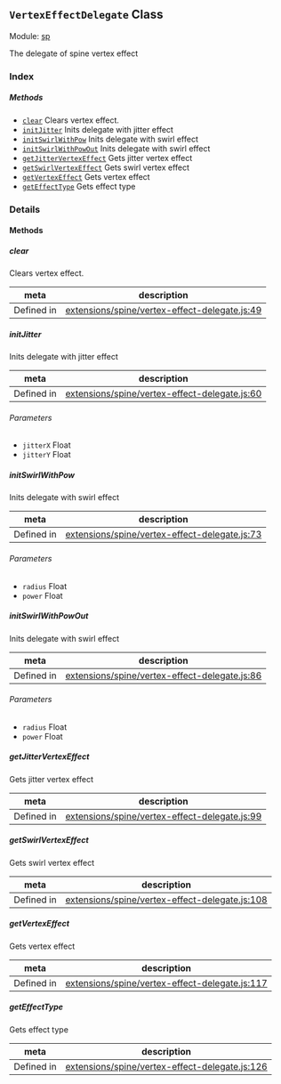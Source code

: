 ## `VertexEffectDelegate` Class



Module: [sp](../modules/sp.md)


The delegate of spine vertex effect



### Index



##### Methods

  - [`clear`](#clear) Clears vertex effect.
  - [`initJitter`](#initjitter) Inits delegate with jitter effect
  - [`initSwirlWithPow`](#initswirlwithpow) Inits delegate with swirl effect
  - [`initSwirlWithPowOut`](#initswirlwithpowout) Inits delegate with swirl effect
  - [`getJitterVertexEffect`](#getjittervertexeffect) Gets jitter vertex effect
  - [`getSwirlVertexEffect`](#getswirlvertexeffect) Gets swirl vertex effect
  - [`getVertexEffect`](#getvertexeffect) Gets vertex effect
  - [`getEffectType`](#geteffecttype) Gets effect type



### Details




<!-- Method Block -->
#### Methods


##### clear

Clears vertex effect.

| meta | description |
|------|-------------|
| Defined in | [extensions/spine/vertex-effect-delegate.js:49](https://github.com/cocos-creator/engine/blob/9fcea4ca5a6c5c1d8ce45ebc6ba7ad7d1b723f25/extensions/spine/vertex-effect-delegate.js#L49) |



##### initJitter

Inits delegate with jitter effect

| meta | description |
|------|-------------|
| Defined in | [extensions/spine/vertex-effect-delegate.js:60](https://github.com/cocos-creator/engine/blob/9fcea4ca5a6c5c1d8ce45ebc6ba7ad7d1b723f25/extensions/spine/vertex-effect-delegate.js#L60) |

###### Parameters
- `jitterX` Float 
- `jitterY` Float 


##### initSwirlWithPow

Inits delegate with swirl effect

| meta | description |
|------|-------------|
| Defined in | [extensions/spine/vertex-effect-delegate.js:73](https://github.com/cocos-creator/engine/blob/9fcea4ca5a6c5c1d8ce45ebc6ba7ad7d1b723f25/extensions/spine/vertex-effect-delegate.js#L73) |

###### Parameters
- `radius` Float 
- `power` Float 


##### initSwirlWithPowOut

Inits delegate with swirl effect

| meta | description |
|------|-------------|
| Defined in | [extensions/spine/vertex-effect-delegate.js:86](https://github.com/cocos-creator/engine/blob/9fcea4ca5a6c5c1d8ce45ebc6ba7ad7d1b723f25/extensions/spine/vertex-effect-delegate.js#L86) |

###### Parameters
- `radius` Float 
- `power` Float 


##### getJitterVertexEffect

Gets jitter vertex effect

| meta | description |
|------|-------------|
| Defined in | [extensions/spine/vertex-effect-delegate.js:99](https://github.com/cocos-creator/engine/blob/9fcea4ca5a6c5c1d8ce45ebc6ba7ad7d1b723f25/extensions/spine/vertex-effect-delegate.js#L99) |



##### getSwirlVertexEffect

Gets swirl vertex effect

| meta | description |
|------|-------------|
| Defined in | [extensions/spine/vertex-effect-delegate.js:108](https://github.com/cocos-creator/engine/blob/9fcea4ca5a6c5c1d8ce45ebc6ba7ad7d1b723f25/extensions/spine/vertex-effect-delegate.js#L108) |



##### getVertexEffect

Gets vertex effect

| meta | description |
|------|-------------|
| Defined in | [extensions/spine/vertex-effect-delegate.js:117](https://github.com/cocos-creator/engine/blob/9fcea4ca5a6c5c1d8ce45ebc6ba7ad7d1b723f25/extensions/spine/vertex-effect-delegate.js#L117) |



##### getEffectType

Gets effect type

| meta | description |
|------|-------------|
| Defined in | [extensions/spine/vertex-effect-delegate.js:126](https://github.com/cocos-creator/engine/blob/9fcea4ca5a6c5c1d8ce45ebc6ba7ad7d1b723f25/extensions/spine/vertex-effect-delegate.js#L126) |




